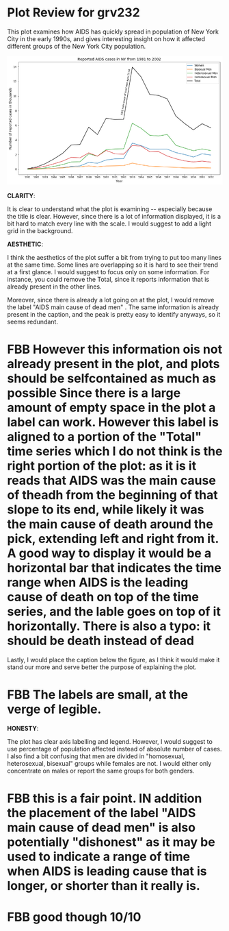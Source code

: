 # Plot Review for grv232

This plot examines how AIDS has quickly spread in population of New York City in the early 1990s, and gives interesting insight on how it affected different groups of the New York City  population.


![image of env](https://github.com/biabbiassago/PUI2017_bb1569/blob/master/HW9_bb1569/aids.png)


__CLARITY__: 

It is clear to understand what the plot is examining -- especially because the title is clear. 
However, since there is a lot of information displayed, it is a bit hard to match every line with the scale.  I would suggest to add a light grid in the background.

__AESTHETIC__: 

I think the aesthetics of the plot suffer a bit from trying to put too many lines  at the same time. Some lines are overlapping so it is hard to see their trend at a first glance. I would suggest to focus only on some information. For instance, you could remove the Total, since it reports information that is already present in the other lines. 

Moreover, since there is already a lot going on at the plot, I would remove the label "AIDS main cause of dead men" . The same information is already present in the caption, and the peak is pretty easy to identify anyways, so it seems redundant. 

# FBB However this information ois not already present in the plot, and plots should be selfcontained as much as possible Since there is a large amount of empty space in the plot a label can work. However this label is aligned to a portion of the "Total" time series which I do not think is the right portion of the plot: as it is it reads that AIDS was the main cause of theadh from the beginning of that slope to its end, while likely it was the main cause of death around the pick, extending left and right from it. A good way to display it would be a horizontal bar that indicates the time range when AIDS is the leading cause of death on top of the time series, and the lable goes on top of it horizontally. There is also a typo: it should be death instead of dead

Lastly, I would place the caption below the figure, as I think it would make it stand our more and serve better the purpose of explaining the plot. 

# FBB The labels are small, at the verge of legible. 
__HONESTY__: 

The plot has clear axis labelling and legend. However, I would suggest to use percentage of population affected instead of absolute number of cases. I also find a bit confusing that men are divided in "homosexual, heterosexual, bisexual" groups while females are not. I would either only concentrate on males or report the same groups for both genders. 

# FBB this is a fair point. IN addition the placement of the label "AIDS main cause of dead men"  is also potentially "dishonest" as it may be used to indicate a range of time when AIDS is leading cause that is longer, or shorter than it really is. 

# FBB good though 10/10
